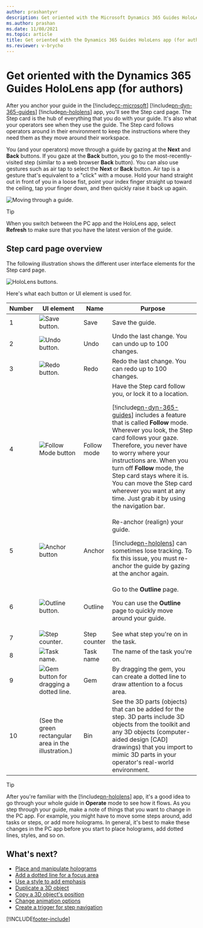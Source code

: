 ```yaml
---
author: prashantyvr
description: Get oriented with the Microsoft Dynamics 365 Guides HoloLens app UI if you're an author. 
ms.author: prashan
ms.date: 11/08/2021
ms.topic: article
title: Get oriented with the Dynamics 365 Guides HoloLens app (for authors)
ms.reviewer: v-brycho
---
```


# Get oriented with the Dynamics 365 Guides HoloLens app (for authors)

After you anchor your guide in the [!include[cc-microsoft](../includes/cc-microsoft.md)] [!include[pn-dyn-365-guides](../includes/pn-dyn-365-guides.md)] [!include[pn-hololens](../includes/pn-hololens.md)] app, you'll see the Step card page. The Step card is the hub of everything that you do with your guide. It's also what your operators see when they use the guide. The Step card follows operators around in their environment to keep the instructions where they need them as they move around their workspace.

You (and your operators) move through a guide by gazing at the **Next** and **Back** buttons. If you gaze at the **Back** button, you go to the most-recently-visited step (similar to a web browser **Back** button). You can also use gestures such as air tap to select the **Next** or **Back** button. Air tap is a gesture that's equivalent to a "click" with a mouse. Hold your hand straight out in front of you in a loose fist, point your index finger straight up toward the ceiling, tap your finger down, and then quickly raise it back up again.

![Moving through a guide.](media/navigate-example.PNG "Moving through a guide")

> [!TIP]
> When you switch between the PC app and the HoloLens app, select **Refresh** to make sure that you have the latest version of the guide.

## Step card page overview

The following illustration shows the different user interface elements for the Step card page.

![HoloLens buttons.](media/step-card-orientation.jpg "HoloLens buttons")

Here's what each button or UI element is used for.

| Number | UI element | Name | Purpose |
|---|---|---|---|
| 1 | ![Save button.](media/save-button.png "Save button") | Save | Save the guide. |
| 2 | ![Undo button.](media/undo-button.png "Undo button") | Undo | Undo the last change. You can undo up to 100 changes. |
| 3 | ![Redo button.](media/redo-button.png "Redo button") | Redo | Redo the last change. You can redo up to 100 changes. |
| 4| ![Follow Mode button](media/follow-button.PNG "Follow Mode button") | Follow mode | Have the Step card follow you, or lock it to a location.<p>[!include[pn-dyn-365-guides](../includes/pn-dyn-365-guides.md)] includes a feature that is called **Follow** mode. Wherever you look, the Step card follows your gaze. Therefore, you never have to worry where your instructions are. When you turn off **Follow** mode, the Step card stays where it is. You can move the Step card wherever you want at any time. Just grab it by using the navigation bar.</p> |
| 5 | ![Anchor button](media/anchor-button.PNG "Anchor button") | Anchor | Re-anchor (realign) your guide.<p>[!include[pn-hololens](../includes/pn-hololens.md)] can sometimes lose tracking. To fix this issue, you must re-anchor the guide by gazing at the anchor again.</p> |
| 6 | ![Outline button.](media/outline-button.png "Outline button") | Outline | Go to the **Outline** page.<p>You can use the **Outline** page to quickly move around your guide.</p> |
| 7 | ![Step counter.](media/step-progress.PNG "Step progress") | Step counter | See what step you're on in the task. |
| 8 | ![Task name.](media/task-name-hololens-app.PNG "Task name") | Task name | The name of the task you're on. |
| 9 | ![Gem button for dragging a dotted line.](media/gem.png "Gem button for dragging a dotted line") | Gem | By dragging the gem, you can create a dotted line to draw attention to a focus area. |
| 10 | (See the green rectangular area in the illustration.) | Bin | See the 3D parts (objects) that can be added for the step. 3D parts include 3D objects from the toolkit and any 3D objects (computer-aided design \[CAD\] drawings) that you import to mimic 3D parts in your operator's real-world environment. |

> [!TIP]
> After you're familiar with the [!include[pn-hololens](../includes/pn-hololens.md)] app, it's a good idea to go through your whole guide in **Operate** mode to see how it flows. As you step through your guide, make a note of things that you want to change in the PC app. For example, you might have to move some steps around, add tasks or steps, or add more holograms. In general, it's best to make these changes in the PC app before you start to place holograms, add dotted lines, styles, and so on.  

## What's next?

- [Place and manipulate holograms](hololens-app-place-holograms.md)
- [Add a dotted line for a focus area](hololens-app-dotted-line.md)
- [Use a style to add emphasis](hololens-app-styles.md)
- [Duplicate a 3D object](hololens-app-duplicate-model.md)
- [Copy a 3D object's position](hololens-app-copy-3D-model-position.md)
- [Change animation options](hololens-app-animations.md)
- [Create a trigger for step navigation](hololens-app-trigger.md)
    
[!INCLUDE[footer-include](../includes/footer-banner.md)]
